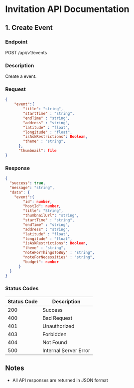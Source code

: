 # Invitation API Documentation

## 1. Create Event

### Endpoint

POST /api/v1/events

### Description

Create a event.

### Request

```json
{
    "event":{
        "title": "string",
        "startTime" : "string",
        "endTime" : "string",
        "address" : "string",
        "latitude" : "float",
        "longitude" : "float",
        "isAskRestrictions": Boolean,
        "theme" : "string",
      },
      "thumbnail": file
}
```

### Response

```json
{
  "success": true,
  "message": "string",
  "data": {
    "event":{
        "id": number,
        "hostId": number,
        "title": "String",
        "thumbnailUrl": "string",
        "startTime" : "string",
        "endTime" : "string",
        "address" : "string",
        "latitude" : "float",
        "longitude" : "float",
        "isAskRestrictions": Boolean,
        "theme" : "string",
        "noteForThingsToBuy" : "string",
        "noteForNecessities" : "string",
        "budget": number
      }
  }
}
```

### Status Codes

| Status Code | Description           |
| ----------- | --------------------- |
| 200         | Success               |
| 400         | Bad Request           |
| 401         | Unauthorized          |
| 403         | Forbidden             |
| 404         | Not Found             |
| 500         | Internal Server Error |

## Notes

- All API responses are returned in JSON format
